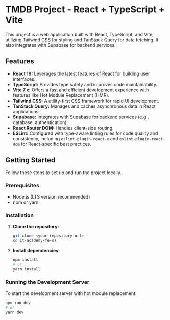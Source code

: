 # TMDB Project - React + TypeScript + Vite

This project is a web application built with React, TypeScript, and Vite, utilizing Tailwind CSS for styling and TanStack Query for data fetching. It also integrates with Supabase for backend services.

## Features

* **React 19:** Leverages the latest features of React for building user interfaces.
* **TypeScript:** Provides type safety and improves code maintainability.
* **Vite 7.x:** Offers a fast and efficient development experience with features like Hot Module Replacement (HMR).
* **Tailwind CSS:** A utility-first CSS framework for rapid UI development.
* **TanStack Query:** Manages and caches asynchronous data in React applications.
* **Supabase:** Integrates with Supabase for backend services (e.g., database, authentication).
* **React Router DOM:** Handles client-side routing.
* **ESLint:** Configured with type-aware linting rules for code quality and consistency, including `eslint-plugin-react-x` and `eslint-plugin-react-dom` for React-specific best practices.

## Getting Started

Follow these steps to set up and run the project locally.

### Prerequisites

* Node.js (LTS version recommended)
* npm or yarn

### Installation

1.  **Clone the repository:**

    ```bash
    git clone <your-repository-url>
    cd it-academy-fe-s7
    ```

2.  **Install dependencies:**

    ```bash
    npm install
    # or
    yarn install
    ```

### Running the Development Server

To start the development server with hot module replacement:

```bash
npm run dev
# or
yarn dev